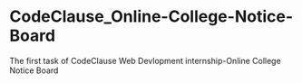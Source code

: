# CodeClause_Online-College-Notice-Board
The first task of CodeClause Web Devlopment internship-Online College Notice Board
